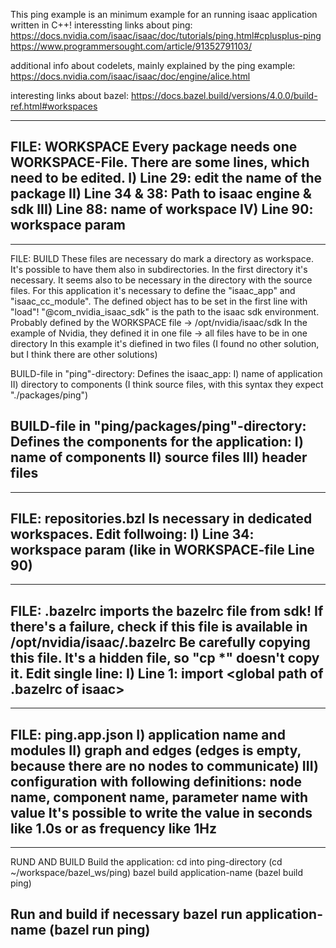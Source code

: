 This ping example is an minimum example for an running isaac application written in C++!
interessting links about ping:
https://docs.nvidia.com/isaac/isaac/doc/tutorials/ping.html#cplusplus-ping
https://www.programmersought.com/article/91352791103/

additional info about codelets, mainly explained by the ping example:
https://docs.nvidia.com/isaac/isaac/doc/engine/alice.html

interesting links about bazel:
https://docs.bazel.build/versions/4.0.0/build-ref.html#workspaces

-----------------------------------------------------------------------------------------------------------------------------------
FILE: WORKSPACE
Every package needs one WORKSPACE-File. There are some lines, which need to be edited.
I) Line 29: edit the name of the package
II) Line 34 & 38: Path to isaac engine & sdk
III) Line 88: name of workspace
IV) Line 90: workspace param
-----------------------------------------------------------------------------------------------------------------------------------


-----------------------------------------------------------------------------------------------------------------------------------
FILE: BUILD
These files are necessary do mark a directory as workspace. It's possible to have them also in subdirectories. In the first directory it's necessary.
It seems also to be necessary in the directory with the source files.
For this application it's necessary to define the "isaac_app" and "isaac_cc_module". The defined object has to be set in the first line with "load"!
"@com_nvidia_isaac_sdk" is the path to the isaac sdk environment. Probably defined by the WORKSPACE file -> /opt/nvidia/isaac/sdk
In the example of Nvidia, they defined it in one file -> all files have to be in one directory
In this example it's diefined in two files (I found no other solution, but I think there are other solutions)

BUILD-file in "ping"-directory:
Defines the isaac_app:
I) name of application
II) directory to components (I think source files, with this syntax they expect "./packages/ping")

BUILD-file in "ping/packages/ping"-directory:
Defines the components for the application:
I) name of components
II) source files
III) header files
-----------------------------------------------------------------------------------------------------------------------------------


-----------------------------------------------------------------------------------------------------------------------------------
FILE: repositories.bzl
Is necessary in dedicated workspaces. Edit follwoing:
I) Line 34: workspace param (like in WORKSPACE-file Line 90)
-----------------------------------------------------------------------------------------------------------------------------------


-----------------------------------------------------------------------------------------------------------------------------------
FILE: .bazelrc
imports the bazelrc file from sdk! If there's a failure, check if this file is available in /opt/nvidia/isaac/.bazelrc
Be carefully copying this file. It's a hidden file, so "cp *" doesn't copy it.
Edit single line:
I) Line 1: import <global path of .bazelrc of isaac>
-----------------------------------------------------------------------------------------------------------------------------------


-----------------------------------------------------------------------------------------------------------------------------------
FILE: ping.app.json
I) application name and modules
II) graph and edges (edges is empty, because there are no nodes to communicate)
III) configuration with following definitions: node name, component name, parameter name with value
It's possible to write the value in seconds like 1.0s or as frequency like 1Hz
-----------------------------------------------------------------------------------------------------------------------------------


-----------------------------------------------------------------------------------------------------------------------------------
RUND AND BUILD
Build the application:
cd into ping-directory (cd ~/workspace/bazel_ws/ping)
bazel build application-name (bazel build ping)


Run and build if necessary
bazel run application-name (bazel run ping)
-----------------------------------------------------------------------------------------------------------------------------------
